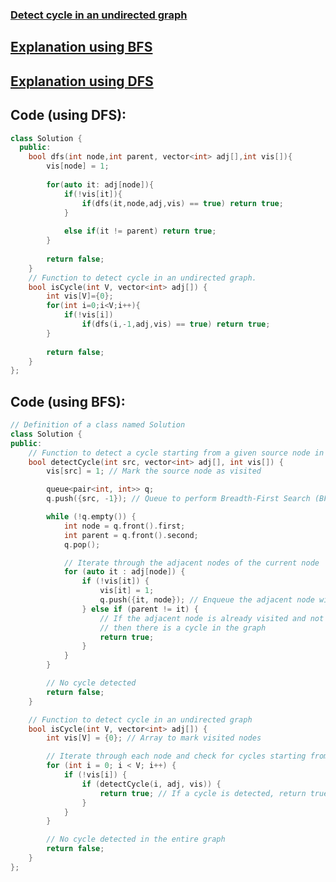 ### [Detect cycle in an undirected graph](https://www.geeksforgeeks.org/problems/detect-cycle-in-an-undirected-graph/1?utm_source=youtube&utm_medium=collab_striver_ytdescription&utm_campaign=detect-cycle-in-an-undirected-graph)

## [Explanation using BFS](https://takeuforward.org/data-structure/detect-cycle-in-an-undirected-graph-using-bfs/)
## [Explanation using DFS](https://takeuforward.org/data-structure/detect-cycle-in-an-undirected-graph-using-dfs/)


## Code (using DFS):
```cpp
class Solution {
  public:
    bool dfs(int node,int parent, vector<int> adj[],int vis[]){
        vis[node] = 1;
        
        for(auto it: adj[node]){
            if(!vis[it]){
                if(dfs(it,node,adj,vis) == true) return true;
            }
            
            else if(it != parent) return true;
        }
        
        return false;
    }
    // Function to detect cycle in an undirected graph.
    bool isCycle(int V, vector<int> adj[]) {
        int vis[V]={0};
        for(int i=0;i<V;i++){
            if(!vis[i])
                if(dfs(i,-1,adj,vis) == true) return true;
        }
        
        return false;
    }
};
```

## Code (using BFS):
```cpp
// Definition of a class named Solution
class Solution {
public:
    // Function to detect a cycle starting from a given source node in an undirected graph
    bool detectCycle(int src, vector<int> adj[], int vis[]) {
        vis[src] = 1; // Mark the source node as visited

        queue<pair<int, int>> q;
        q.push({src, -1}); // Queue to perform Breadth-First Search (BFS), -1 denotes no parent initially

        while (!q.empty()) {
            int node = q.front().first;
            int parent = q.front().second;
            q.pop();

            // Iterate through the adjacent nodes of the current node
            for (auto it : adj[node]) {
                if (!vis[it]) {
                    vis[it] = 1;
                    q.push({it, node}); // Enqueue the adjacent node with the current node as its parent
                } else if (parent != it) {
                    // If the adjacent node is already visited and not the parent of the current node,
                    // then there is a cycle in the graph
                    return true;
                }
            }
        }

        // No cycle detected
        return false;
    }

    // Function to detect cycle in an undirected graph
    bool isCycle(int V, vector<int> adj[]) {
        int vis[V] = {0}; // Array to mark visited nodes

        // Iterate through each node and check for cycles starting from that node
        for (int i = 0; i < V; i++) {
            if (!vis[i]) {
                if (detectCycle(i, adj, vis)) {
                    return true; // If a cycle is detected, return true
                }
            }
        }

        // No cycle detected in the entire graph
        return false;
    }
};
```
